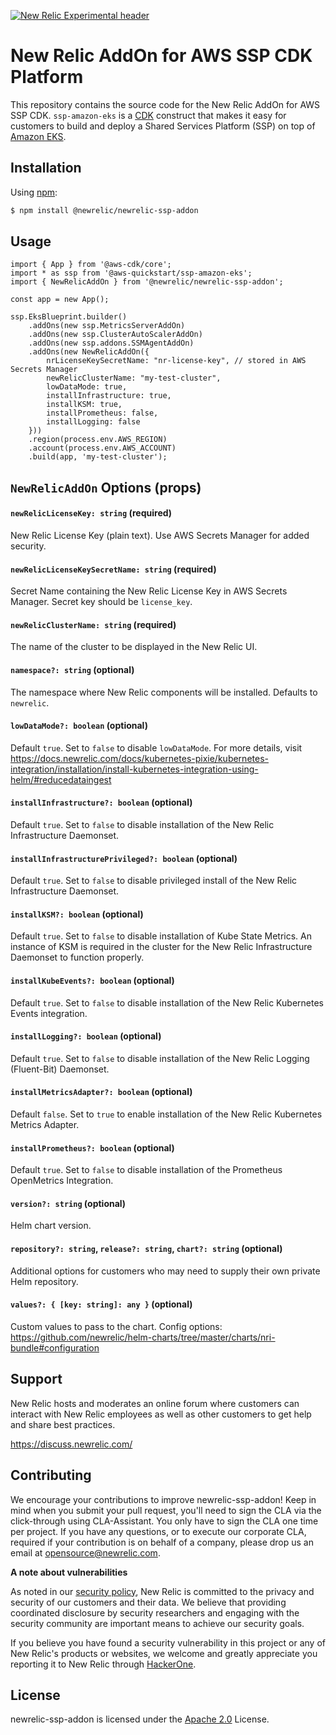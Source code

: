 [![New Relic Experimental header](https://github.com/newrelic/opensource-website/raw/master/src/images/categories/Experimental.png)](https://opensource.newrelic.com/oss-category/#new-relic-experimental)

# New Relic AddOn for AWS SSP CDK Platform

This repository contains the source code for the New Relic AddOn for AWS SSP CDK. `ssp-amazon-eks` is a [CDK](https://aws.amazon.com/cdk/) construct that makes it easy for customers to build and deploy a Shared Services Platform (SSP) on top of [Amazon EKS](https://aws.amazon.com/eks/).

## Installation

Using [npm](https://npmjs.org):

```bash
$ npm install @newrelic/newrelic-ssp-addon
```

## Usage

```
import { App } from '@aws-cdk/core';
import * as ssp from '@aws-quickstart/ssp-amazon-eks';
import { NewRelicAddOn } from '@newrelic/newrelic-ssp-addon';

const app = new App();

ssp.EksBlueprint.builder()
    .addOns(new ssp.MetricsServerAddOn)
    .addOns(new ssp.ClusterAutoScalerAddOn)
    .addOns(new ssp.addons.SSMAgentAddOn)
    .addOns(new NewRelicAddOn({
        nrLicenseKeySecretName: "nr-license-key", // stored in AWS Secrets Manager
        newRelicClusterName: "my-test-cluster",
        lowDataMode: true,
        installInfrastructure: true,
        installKSM: true,
        installPrometheus: false,
        installLogging: false
    }))
    .region(process.env.AWS_REGION)
    .account(process.env.AWS_ACCOUNT)
    .build(app, 'my-test-cluster');
```

## `NewRelicAddOn` Options (props)

#### `newRelicLicenseKey: string` (required)

New Relic License Key (plain text).  Use AWS Secrets Manager for added security.

#### `newRelicLicenseKeySecretName: string` (required)

Secret Name containing the New Relic License Key in AWS Secrets Manager.  Secret key should be `license_key`.

#### `newRelicClusterName: string` (required)

The name of the cluster to be displayed in the New Relic UI.

#### `namespace?: string` (optional)

The namespace where New Relic components will be installed. Defaults to `newrelic`.

#### `lowDataMode?: boolean` (optional)

Default `true`.  Set to `false` to disable `lowDataMode`.  For more details, visit https://docs.newrelic.com/docs/kubernetes-pixie/kubernetes-integration/installation/install-kubernetes-integration-using-helm/#reducedataingest

#### `installInfrastructure?: boolean` (optional)

Default `true`.  Set to `false` to disable installation of the New Relic Infrastructure Daemonset.

#### `installInfrastructurePrivileged?: boolean` (optional)

Default `true`.  Set to `false` to disable privileged install of the New Relic Infrastructure Daemonset.

#### `installKSM?: boolean` (optional)

Default `true`.  Set to `false` to disable installation of Kube State Metrics.  An instance of KSM is required in the cluster for the New Relic Infrastructure Daemonset to function properly.

#### `installKubeEvents?: boolean` (optional)

Default `true`.  Set to `false` to disable installation of the New Relic Kubernetes Events integration.

#### `installLogging?: boolean` (optional)

Default `true`.  Set to `false` to disable installation of the New Relic Logging (Fluent-Bit) Daemonset.

#### `installMetricsAdapter?: boolean` (optional)

Default `false`.  Set to `true` to enable installation of the New Relic Kubernetes Metrics Adapter.

#### `installPrometheus?: boolean` (optional)

Default `true`.  Set to `false` to disable installation of the Prometheus OpenMetrics Integration.

#### `version?: string` (optional)

Helm chart version.

#### `repository?: string`, `release?: string`, `chart?: string` (optional)

Additional options for customers who may need to supply their own private Helm repository.

####  `values?: { [key: string]: any }` (optional)

Custom values to pass to the chart. Config options: https://github.com/newrelic/helm-charts/tree/master/charts/nri-bundle#configuration

## Support

New Relic hosts and moderates an online forum where customers can interact with New Relic employees as well as other customers to get help and share best practices.

https://discuss.newrelic.com/

## Contributing
We encourage your contributions to improve newrelic-ssp-addon! Keep in mind when you submit your pull request, you'll need to sign the CLA via the click-through using CLA-Assistant. You only have to sign the CLA one time per project.
If you have any questions, or to execute our corporate CLA, required if your contribution is on behalf of a company,  please drop us an email at opensource@newrelic.com.

**A note about vulnerabilities**

As noted in our [security policy](../../security/policy), New Relic is committed to the privacy and security of our customers and their data. We believe that providing coordinated disclosure by security researchers and engaging with the security community are important means to achieve our security goals.

If you believe you have found a security vulnerability in this project or any of New Relic's products or websites, we welcome and greatly appreciate you reporting it to New Relic through [HackerOne](https://hackerone.com/newrelic).

## License
newrelic-ssp-addon is licensed under the [Apache 2.0](http://apache.org/licenses/LICENSE-2.0.txt) License.
